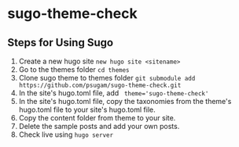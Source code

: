﻿# sugo-theme-check
## Steps for Using Sugo
1. Create a new hugo site ```new hugo site <sitename>```
2. Go to the themes folder ```cd themes```
3. Clone sugo theme to themes folder ```git submodule add https://github.com/psugam/sugo-theme-check.git```
4. In the site's hugo.toml file, add ``` theme='sugo-theme-check'```
5. In the site's hugo.toml file, copy the taxonomies from the theme's hugo.toml file to your site's hugo.toml file.
6. Copy the content folder from theme to your site.
7. Delete the sample posts and add your own posts.
8. Check live using ```hugo server```
